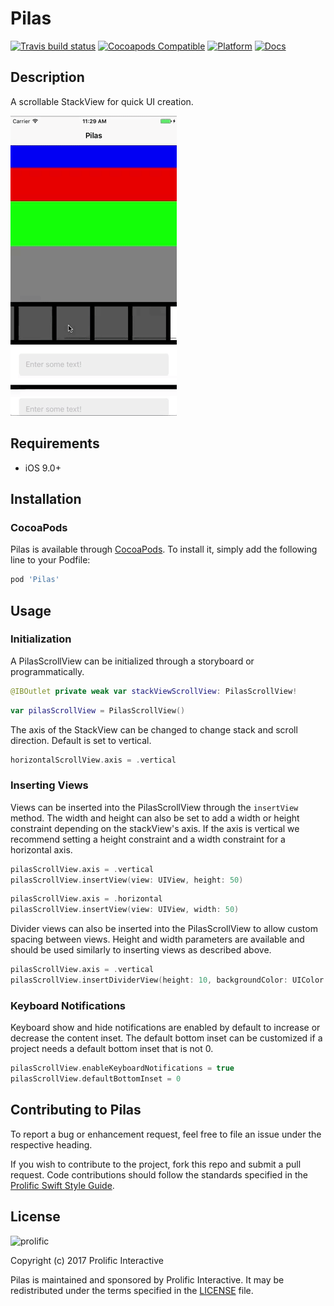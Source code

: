 # Pilas

[![Travis build status](https://img.shields.io/travis/prolificinteractive/Pilas.svg?style=flat-square)](https://travis-ci.org/prolificinteractive/Pilas)
[![Cocoapods Compatible](https://img.shields.io/cocoapods/v/Pilas.svg?style=flat-square)](https://img.shields.io/cocoapods/v/Pilas.svg)
[![Platform](https://img.shields.io/cocoapods/p/Pilas.svg?style=flat-square)](http://cocoadocs.org/docsets/Pilas)
[![Docs](https://img.shields.io/cocoapods/metrics/doc-percent/Pilas.svg?style=flat-square)](http://cocoadocs.org/docsets/Pilas)

## Description

A scrollable StackView for quick UI creation.

![Pilas.gif](Images/Pilas.gif)

## Requirements

* iOS 9.0+

## Installation

### CocoaPods
Pilas is available through [CocoaPods](http://cocoapods.org). To install
it, simply add the following line to your Podfile:

```ruby
pod 'Pilas'
```

## Usage

### Initialization

A PilasScrollView can be initialized through a storyboard or programmatically.

```swift
@IBOutlet private weak var stackViewScrollView: PilasScrollView!
```

```swift
var pilasScrollView = PilasScrollView()
```

The axis of the StackView can be changed to change stack and scroll direction. Default is set to vertical.

```swift
horizontalScrollView.axis = .vertical
```
### Inserting Views

Views can be inserted into the PilasScrollView through the `insertView` method. The width and height can also be set to add a width or height constraint depending on the stackView's axis. If the axis is vertical we recommend setting a height constraint and a width constraint for a horizontal axis.

```swift
pilasScrollView.axis = .vertical
pilasScrollView.insertView(view: UIView, height: 50)
```

```swift
pilasScrollView.axis = .horizontal
pilasScrollView.insertView(view: UIView, width: 50)
```

Divider views can also be inserted into the PilasScrollView to allow custom spacing between views. Height and width parameters are available and should be used similarly to inserting views as described above.

```swift
pilasScrollView.axis = .vertical
pilasScrollView.insertDividerView(height: 10, backgroundColor: UIColor.black)
```

### Keyboard Notifications

Keyboard show and hide notifications are enabled by default to increase or decrease the content inset. The default bottom inset can be customized if a project needs a default bottom inset that is not 0.

```swift
pilasScrollView.enableKeyboardNotifications = true
pilasScrollView.defaultBottomInset = 0
```

## Contributing to Pilas

To report a bug or enhancement request, feel free to file an issue under the respective heading.

If you wish to contribute to the project, fork this repo and submit a pull request. Code contributions should follow the standards specified in the [Prolific Swift Style Guide](https://github.com/prolificinteractive/swift-style-guide).

## License

![prolific](https://s3.amazonaws.com/prolificsitestaging/logos/Prolific_Logo_Full_Color.png)

Copyright (c) 2017 Prolific Interactive

Pilas is maintained and sponsored by Prolific Interactive. It may be redistributed under the terms specified in the [LICENSE] file.

[LICENSE]: ./LICENSE
